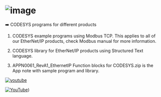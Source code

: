 #  ![image](https://github.com/user-attachments/assets/24ea3315-8733-457b-b579-3fb9f229bc2b)

➡️ CODESYS programs for different products

1. CODESYS example programs using Modbus TCP. This applies to all of our EtherNet/IP products, check Modbus manual for more information. 

2. CODESYS library for EtherNet/IP products using Structured Text language.

3. APPN0061_RevA1_EthernetIP Function blocks for CODESYS.zip is the App note with sample program and library.

   
 <a target="_blank" href="https://www.youtube.com/@Applied-motion" style="display: inline-block;"><img src="[https://img.shields.io/badge/youtube-logo?style=for-the-badge&logo=youtube&logoColor=white&color=%23cc0000](https://www.youtube.com/watch?v=AJ5lRY3rzUo&list=PLA1J90-MlwYe_7ezgWlgshdCeob6Go83Z)" alt="youtube" /></a></p>

[![YouTube](https://img.shields.io/badge/YouTube-FF0000?style=for-the-badge&logo=youtube&logoColor=white)](https://www.youtube.com/watch?v=AJ5lRY3rzUo&list=PLA1J90-MlwYe_7ezgWlgshdCeob6Go83Z))
